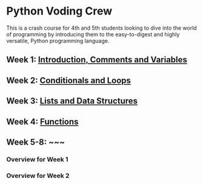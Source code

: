 # Python Voding Crew

This is a crash course for 4th and 5th students looking to dive into the world of programming by introducing them to the easy-to-digest and highly versatile, Python programming language.

## Week 1: [Introduction, Comments and Variables](#introduction)

## Week 2: [Conditionals and Loops](#conditionals-and-loops)

## Week 3: [Lists and Data Structures](#lists-and-data-structures)

## Week 4: [Functions](#functions)

## Week 5-8: ~~~

### Overview for Week 1 <a name="introduction"></a>

### Overview for Week 2 <a name="conditionals-and-loops"></a>